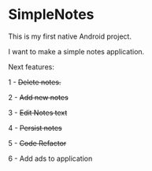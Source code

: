 # SimpleNotes

This is my first native Android project.

I want to make a simple notes application.

Next features:

  1 - ~~Delete notes.~~
	
  2 - ~~Add new notes~~
  
  3 - ~~Edit Notes text~~
	
  4 - ~~Persist notes~~
	  
  5 - ~~Code Refactor~~
	
  6 - Add ads to application
